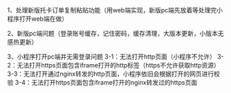 
1、处理新版托卡订单复制粘贴功能（用web端实现，新版pc端先放着等处理完小程序打开web端在做）

2、新版pc端问题（登录账号缓存，记住密码，缓存清理，大版本更新，小版本无感热更新）

3、小程序打开pc端并无需登录问题
	3-1：无法打开http页面（小程序不允许）
	3-2：无法打开https页面包含iframe打开的http标签（https不允许获取http资源）
	3-3：无法打开通过nginx转发的http页面，小程序依旧会根据打开的网页进行校验
	3-4：无法打开https页面包含iframe打开的nginx转发过的https页面
	



